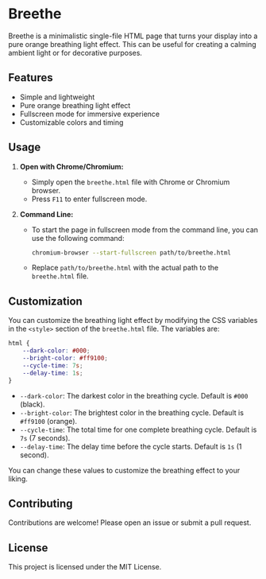 # Breethe

Breethe is a minimalistic single-file HTML page that turns your display into a pure orange breathing light effect. This can be useful for creating a calming ambient light or for decorative purposes.

## Features

- Simple and lightweight
- Pure orange breathing light effect
- Fullscreen mode for immersive experience
- Customizable colors and timing

## Usage

1. **Open with Chrome/Chromium:**
   - Simply open the `breethe.html` file with Chrome or Chromium browser.
   - Press `F11` to enter fullscreen mode.

2. **Command Line:**
   - To start the page in fullscreen mode from the command line, you can use the following command:
     ```sh
     chromium-browser --start-fullscreen path/to/breethe.html
     ```
   - Replace `path/to/breethe.html` with the actual path to the `breethe.html` file.

## Customization

You can customize the breathing light effect by modifying the CSS variables in the `<style>` section of the `breethe.html` file. The variables are:

```css
html {
    --dark-color: #000;
    --bright-color: #ff9100;
    --cycle-time: 7s;
    --delay-time: 1s;
}
```

- `--dark-color`: The darkest color in the breathing cycle. Default is `#000` (black).
- `--bright-color`: The brightest color in the breathing cycle. Default is `#ff9100` (orange).
- `--cycle-time`: The total time for one complete breathing cycle. Default is `7s` (7 seconds).
- `--delay-time`: The delay time before the cycle starts. Default is `1s` (1 second).

You can change these values to customize the breathing effect to your liking.

## Contributing

Contributions are welcome! Please open an issue or submit a pull request.

## License

This project is licensed under the MIT License.
